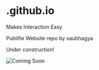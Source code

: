 # .github.io
Makes Interaction Easy


Publifie Website repo by saubhagya

Under construction!

![Coming Soon](https://zillya.com/sites/default/files/under-construction.png)
